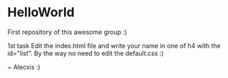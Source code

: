 HelloWorld
==========

First repository of this awesome group :)

1st task
Edit the index.html file and write your name in one of h4 with the id="list". By the way no need to edit the default.css :)

~ Alecxis :)
